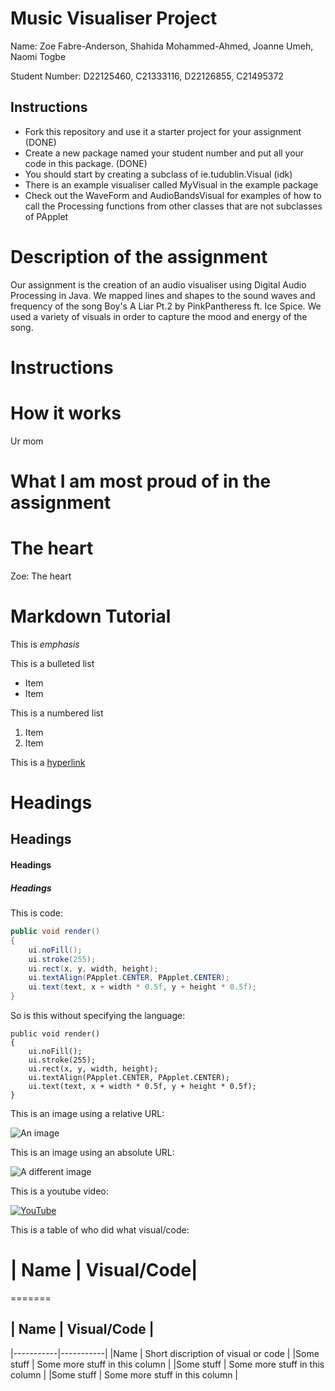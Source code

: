 # Music Visualiser Project


Name: Zoe Fabre-Anderson, Shahida Mohammed-Ahmed, Joanne Umeh, Naomi Togbe


Student Number: D22125460, C21333116, D22126855, C21495372

## Instructions
- Fork this repository and use it a starter project for your assignment (DONE)
- Create a new package named your student number and put all your code in this package. (DONE)
- You should start by creating a subclass of ie.tudublin.Visual (idk)
- There is an example visualiser called MyVisual in the example package
- Check out the WaveForm and AudioBandsVisual for examples of how to call the Processing functions from other classes that are not subclasses of PApplet

# Description of the assignment
Our assignment is the creation of an audio visualiser using Digital Audio Processing in Java. We mapped lines and shapes to the sound waves and frequency of the song Boy's A Liar Pt.2 by PinkPantheress ft. Ice Spice. We used a variety of visuals in order to capture the mood and energy of the song.

# Instructions

# How it works
Ur mom
# What I am most proud of in the assignment
The heart
=======
Zoe: The heart

# Markdown Tutorial

This is *emphasis*

This is a bulleted list

- Item
- Item

This is a numbered list

1. Item
1. Item

This is a [hyperlink](http://bryanduggan.org)

# Headings
## Headings
#### Headings
##### Headings

This is code:

```Java
public void render()
{
	ui.noFill();
	ui.stroke(255);
	ui.rect(x, y, width, height);
	ui.textAlign(PApplet.CENTER, PApplet.CENTER);
	ui.text(text, x + width * 0.5f, y + height * 0.5f);
}
```

So is this without specifying the language:

```
public void render()
{
	ui.noFill();
	ui.stroke(255);
	ui.rect(x, y, width, height);
	ui.textAlign(PApplet.CENTER, PApplet.CENTER);
	ui.text(text, x + width * 0.5f, y + height * 0.5f);
}
```

This is an image using a relative URL:

![An image](images/p8.png)

This is an image using an absolute URL:

![A different image](https://bryanduggandotorg.files.wordpress.com/2019/02/infinite-forms-00045.png?w=595&h=&zoom=2)

This is a youtube video:

[![YouTube](http://img.youtube.com/vi/J2kHSSFA4NU/0.jpg)](https://www.youtube.com/watch?v=J2kHSSFA4NU)

This is a table of who did what visual/code:


# | Name | Visual/Code|
=======
## | Name | Visual/Code |

|-----------|-----------|
|Name | Short discription of visual or code |
|Some stuff | Some more stuff in this column |
|Some stuff | Some more stuff in this column |
|Some stuff | Some more stuff in this column |


